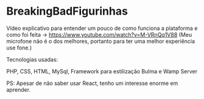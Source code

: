 # BreakingBadFigurinhas

Vídeo explicativo para entender um pouco de como funciona a plataforma e como foi feita -> https://www.youtube.com/watch?v=M-VRnQq1V88
(Meu microfone não é o dos melhores, portanto para ter uma melhor experiência use fone.)

Tecnologias usadas:

PHP,
CSS,
HTML,
MySql,
Framework para estilização Bulma e
Wamp Server

PS: Apesar de não saber usar React, tenho um interesse enorme em aprender.

